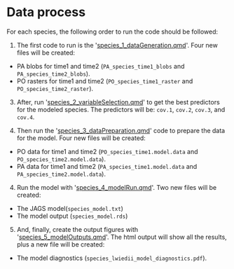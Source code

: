 # Data process

For each species, the following order to run the code should be followed:

  1. The first code to run is the '[species_1_dataGeneration.qmd](/code/species/species_1_dataGeneration.qmd)'. Four new files will be created: 
  - PA blobs for time1 and time2 (`PA_species_time1_blobs` and `PA_species_time2_blobs`).  
  - PO rasters for time1 and time2 (`PO_species_time1_raster` and `PO_species_time2_raster`).  

  3. After, run '[species_2_variableSelection.qmd](/code/species/species_2_variableSelection.qmd)' to get the best predictors for the modeled species. The predictors will be: `cov.1`, `cov.2`, `cov.3`, and `cov.4`.  

  2. Then run the '[species_3_dataPreparation.qmd](/code/species/)' code to prepare the data for the model. Four new files will be created:    
  - PO data for time1 and time2 (`PO_species_time1.model.data` and `PO_species_time2.model.data`).  
  - PA data for time1 and time2 (`PA_species_time1.model.data` and `PA_species_time2.model.data`).  
  
  4. Run the model with '[species_4_modelRun.qmd](/code/species/species_4_modelRun.qmd)'. Two new files will be created:    
  - The JAGS model(`species_model.txt`)  
  - The model output (`species_model.rds`)   
  
  5. And, finally, create the output figures with '[species_5_modelOutputs.qmd](/code/species/species_5_modelOutputs.qmd)'. The html output will show all the results, plus a new file will be created:    
  - The model diagnostics (`species_lwiedii_model_diagnostics.pdf`).  

